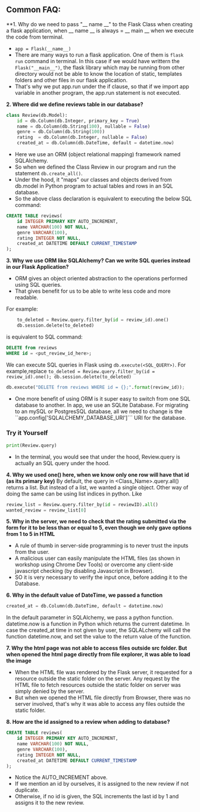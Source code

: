 ## Common FAQ:
**1. Why do we need to pass "__ name __" to the Flask Class when creating a flask application, when __ name __ is always = __ main __ when we execute the code from terminal.
- ```app = Flask(__name__)```
- There are many ways to run a flask application. One of them is ```flask run``` command in terminal. In this case if we would have writtern the ```Flask("__main__")```, the flask library which may be running from other directory would not be able to know the location of static, templates folders and other files in our flask application.
- That's why we put app.run under the if clause, so that if we import app variable in another program, the app.run statement is not executed.
  
**2.  Where did we define reviews table in our database?**
```py
class Review(db.Model):
    id = db.Column(db.Integer, primary_key = True)
    name = db.Column(db.String(100), nullable = False)
    genre = db.Column(db.String(100))
    rating  = db.Column(db.Integer, nullable = False)
    created_at = db.Column(db.DateTime, default = datetime.now)
```
- Here we use an ORM (object relational mapping) framework named SQLAlchemy.
- So when we defined the Class Review in our program and run the statement ```db.create_all()```.
- Under the hood, it "maps" our classes and objects derived from db.model in Python program to actual tables and rows in an SQL database.
- So the above class declaration is equivalent to executing the below SQL command:
```SQL
CREATE TABLE reviews(
    id INTEGER PRIMARY KEY AUTO_INCREMENT,
    name VARCHAR(100) NOT NULL,
    genre VARCHAR(100),
    rating INTEGER NOT NULL,
    created_at DATETIME DEFAULT CURRENT_TIMESTAMP
);
```

**3. Why we use ORM like SQLAlchemy? Can we write SQL queries instead in our Flask Application?**
- ORM gives an object oriented abstraction to the operations performed using SQL queries.
- That gives benefit for us to be able to write less code and more readable.

For example:
```py
    to_deleted = Review.query.filter_by(id = review_id).one()
    db.session.delete(to_deleted)
```
is equivalent to SQL command:
```sql
DELETE from reviews
WHERE id = <put_review_id_here>;
```

We can execute SQL queries in Flask using ```db.execute(<SQL_QUERY>)```.
For example,replace ```to_deleted = Review.query.filter_by(id = review_id).one(); db.session.delete(to_deleted)```
```py
db.execute("DELETE from reviews WHERE id = {};".format(review_id));
```
- One more benefit of using ORM is it super easy to switch from one SQL database to another. In app, we use an SQLite Database. For migrating to an mySQL or PostgresSQL database, all we need to change is the ``app.config['SQLALCHEMY_DATABASE_URI']``` URI for the database.

### Try it Yourself
```py
print(Review.query)
```
- In the terminal, you would see that under the hood, Review.query is actually an SQL query under the hood.

**4. Why we used one() here, when we know only one row will have that id (as its primary key)**
By default, the query in <Class_Name>.query.all() returns a list. But instead of a list, we wanted a single object.
Other way of doing the same can be using list indices in python.
Like
```py
review_list = Review.query.filter_by(id = reviewID).all()
wanted_review = review_list[0]
```

**5. Why in the server, we need to check that the rating submitted via the form for it to be less than or equal to 5, even though we only gave options from 1 to 5 in HTML**
- A rule of thumb in server-side programming is to never trust the inputs from the user.
- A malicious user can easily manipulate the HTML files (as shown in workshop using Chrome Dev Tools) or overcome any client-side javascript checking (by disabling Javascript in Browser).
- SO it is very necessary to verify the input once, before adding it to the Database.

**6. Why in the default value of DateTime, we passed a function**
```py
created_at = db.Column(db.DateTime, default = datetime.now)
```
In the default parameter in SQLAlchemy, we pass a python function. datetime.now is a function in Python which returns the current datetime.
In case the created_at time in not given by user, the SQLALchemy will call the function datetime.now, and set the value to the return value of the function.

**7. Why the html page was not able to access files outside src folder. But when opened the html page directly from file explorer, it was able to load the image**
- When the HTML file was rendered by the Flask server, it requested for a resource outside the static folder on the server. Any request by the HTML file to fetch resources outside the static folder on server was simply denied by the server.
- But when we opened the HTML file directly from Browser, there was no server involved, that's why it was able to access any files outside the static folder.

**8. How are the id assigned to a review when adding to database?**
```SQL
CREATE TABLE reviews(
    id INTEGER PRIMARY KEY AUTO_INCREMENT,
    name VARCHAR(100) NOT NULL,
    genre VARCHAR(100),
    rating INTEGER NOT NULL,
    created_at DATETIME DEFAULT CURRENT_TIMESTAMP
);
```
- Notice the AUTO_INCREMENT above.
- If we mention an id by ourselves, it is assigned to the new review if not duplicate.
- Otherwise, if no id is given, the SQL increments the last id by 1 and assigns it to the new review.